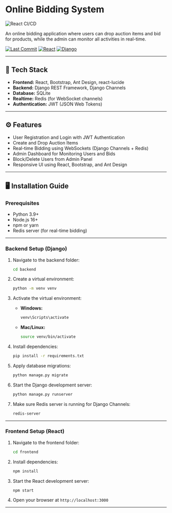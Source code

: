 # Online Bidding System

![React CI/CD](https://github.com/sumit4622/onlinebiddingsystem/actions/workflows/deploy.yml/badge.svg)

An online bidding application where users can drop auction items and bid for products, while the admin can monitor all activities in real-time.

[![Last Commit](https://img.shields.io/github/last-commit/sumit4622/onlinebiddingsystem?style=for-the-badge\&color=007ACC)]()
[![React](https://img.shields.io/badge/React-17.0.2-blue)]()
[![Django](https://img.shields.io/badge/Django-4.2-green)]()

---

## 🔧 Tech Stack

* **Frontend:** React, Bootstrap, Ant Design, react-lucide
* **Backend:** Django REST Framework, Django Channels
* **Database:** SQLite
* **Realtime:** Redis (for WebSocket channels)
* **Authentication:** JWT (JSON Web Tokens)

---

## ⚙️ Features

* User Registration and Login with JWT Authentication
* Create and Drop Auction Items
* Real-time Bidding using WebSockets (Django Channels + Redis)
* Admin Dashboard for Monitoring Users and Bids
* Block/Delete Users from Admin Panel
* Responsive UI using React, Bootstrap, and Ant Design

---

## 🖥️ Installation Guide

### Prerequisites

* Python 3.9+
* Node.js 16+
* npm or yarn
* Redis server (for real-time bidding)

---

### Backend Setup (Django)

1. Navigate to the backend folder:

   ```bash
   cd backend
   ```
2. Create a virtual environment:

   ```bash
   python -m venv venv
   ```
3. Activate the virtual environment:

   * **Windows:**

     ```bash
     venv\Scripts\activate
     ```
   * **Mac/Linux:**

     ```bash
     source venv/bin/activate
     ```
4. Install dependencies:

   ```bash
   pip install -r requirements.txt
   ```
5. Apply database migrations:

   ```bash
   python manage.py migrate
   ```
6. Start the Django development server:

   ```bash
   python manage.py runserver
   ```
7. Make sure Redis server is running for Django Channels:

   ```bash
   redis-server
   ```

---

### Frontend Setup (React)

1. Navigate to the frontend folder:

   ```bash
   cd frontend
   ```
2. Install dependencies:

   ```bash
   npm install
   ```
3. Start the React development server:

   ```bash
   npm start
   ```
4. Open your browser at `http://localhost:3000`

---

